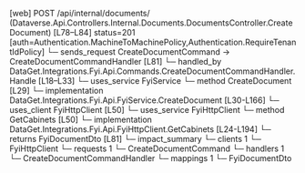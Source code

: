 [web] POST /api/internal/documents/  (Dataverse.Api.Controllers.Internal.Documents.DocumentsController.CreateDocument)  [L78–L84] status=201 [auth=Authentication.MachineToMachinePolicy,Authentication.RequireTenantIdPolicy]
  └─ sends_request CreateDocumentCommand -> CreateDocumentCommandHandler [L81]
    └─ handled_by DataGet.Integrations.Fyi.Api.Commands.CreateDocumentCommandHandler.Handle [L18–L33]
      └─ uses_service FyiService
        └─ method CreateDocument [L29]
          └─ implementation DataGet.Integrations.Fyi.Api.FyiService.CreateDocument [L30-L166]
            └─ uses_client FyiHttpClient [L50]
            └─ uses_service FyiHttpClient
              └─ method GetCabinets [L50]
                └─ implementation DataGet.Integrations.Fyi.Api.FyiHttpClient.GetCabinets [L24-L194]
  └─ returns FyiDocumentDto [L81]
  └─ impact_summary
    └─ clients 1
      └─ FyiHttpClient
    └─ requests 1
      └─ CreateDocumentCommand
    └─ handlers 1
      └─ CreateDocumentCommandHandler
    └─ mappings 1
      └─ FyiDocumentDto

